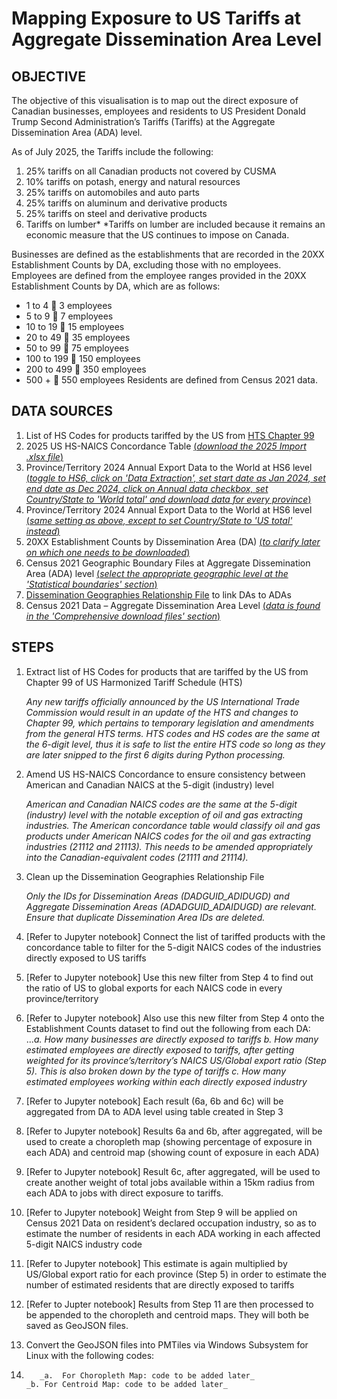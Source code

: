 # Mapping Exposure to US Tariffs at Aggregate Dissemination Area Level

## OBJECTIVE
The objective of this visualisation is to map out the direct exposure of Canadian businesses, employees and residents to US President Donald Trump Second Administration’s Tariffs (Tariffs) at the Aggregate Dissemination Area (ADA) level.

As of July 2025, the Tariffs include the following:
1)	25% tariffs on all Canadian products not covered by CUSMA
2)	10% tariffs on potash, energy and natural resources
3)	25% tariffs on automobiles and auto parts
4)	25% tariffs on aluminum and derivative products
5)	25% tariffs on steel and derivative products
6)	Tariffs on lumber*
*Tariffs on lumber are included because it remains an economic measure that the US continues to impose on Canada.

Businesses are defined as the establishments that are recorded in the 20XX Establishment Counts by DA, excluding those with no employees.
Employees are defined from the employee ranges provided in the 20XX Establishment Counts by DA, which are as follows:
-	1 to 4  	3 employees
-	5 to 9 	7 employees
-	10 to 19 	15 employees
-	20 to 49 	35 employees
-	50 to 99 	75 employees
-	100 to 199 	150 employees
-	200 to 499 	350 employees
-	500 + 	550 employees
Residents are defined from Census 2021 data.

## DATA SOURCES
1)	List of HS Codes for products tariffed by the US from [HTS Chapter 99](https://hts.usitc.gov/reststop/file?release=currentRelease&filename=Chapter%2099)
2)	2025 US HS-NAICS Concordance Table [(_download the 2025 Import .xlsx file_)](https://www.census.gov/foreign-trade/reference/index.html)
3)	Province/Territory 2024 Annual Export Data to the World at HS6 level [(_toggle to HS6, click on 'Data Extraction', set start date as Jan 2024, set end date as Dec 2024, click on Annual data checkbox, set Country/State to 'World total' and download data for every province_)](https://www150.statcan.gc.ca/n1/pub/71-607-x/2021004/exp-eng.htm)
4)	Province/Territory 2024 Annual Export Data to the World at HS6 level [(_same setting as above, except to set Country/State to 'US total' instead_)](https://www150.statcan.gc.ca/n1/pub/71-607-x/2021004/exp-eng.htm)
5)	20XX Establishment Counts by Dissemination Area (DA) [(_to clarify later on which one needs to be downloaded_)](https://doi.org/10.5683/SP/FLLHOV)
6)	Census 2021 Geographic Boundary Files at Aggregate Dissemination Area (ADA) level [(_select the appropriate geographic level at the 'Statistical boundaries' section_)](https://www12.statcan.gc.ca/census-recensement/2021/geo/sip-pis/boundary-limites/index2021-eng.cfm?year=21)
7)	[Dissemination Geographies Relationship File](https://www12.statcan.gc.ca/census-recensement/2021/geo/sip-pis/dguid-idugd/index2021-eng.cfm?year=21) to link DAs to ADAs
8)	Census 2021 Data – Aggregate Dissemination Area Level [(_data is found in the 'Comprehensive download files' section_)](https://www12.statcan.gc.ca/census-recensement/2021/dp-pd/prof/details/download-telecharger.cfm?Lang=E&SearchText=canada&DGUIDlist=2021A000011124&GENDERlist=1,2,3&STATISTIClist=1,4&HEADERlist=0)

## STEPS
1)	Extract list of HS Codes for products that are tariffed by the US from Chapter 99 of US Harmonized Tariff Schedule (HTS)

       _Any new tariffs officially announced by the US International Trade Commission would result in an update of the HTS and changes to Chapter 99, which pertains to temporary legislation and amendments from the general HTS terms. HTS codes and HS codes are the same at the 6-digit level, thus it is safe to list the entire HTS code so long as they are later snipped to the first 6 digits during Python processing._
 
2)	Amend US HS-NAICS Concordance to ensure consistency between American and Canadian NAICS at the 5-digit (industry) level

       _American and Canadian NAICS codes are the same at the 5-digit (industry) level with the notable exception of oil and gas extracting industries. The American concordance table would classify oil and gas products under American NAICS codes for the oil and gas extracting industries (21112 and 21113). This needs to be amended appropriately into the Canadian-equivalent codes (21111 and 21114)._

3)	Clean up the Dissemination Geographies Relationship File

       _Only the IDs for Dissemination Areas (DADGUID_ADIDUGD) and Aggregate Dissemination Areas (ADADGUID_ADAIDUGD) are relevant. Ensure that duplicate Dissemination Area IDs are deleted._

4)	[Refer to Jupyter notebook] Connect the list of tariffed products with the concordance table to filter for the 5-digit NAICS codes of the industries directly exposed to US tariffs

5)	[Refer to Jupyter notebook] Use this new filter from Step 4 to find out the ratio of US to global exports for each NAICS code in every province/territory

6)	[Refer to Jupyter notebook] Also use this new filter from Step 4 onto the Establishment Counts dataset to find out the following from each DA:
..._a.	How many businesses are directly exposed to tariffs
  	b.	How many estimated employees are directly exposed to tariffs, after getting weighted for its province’s/territory’s NAICS US/Global export ratio (Step 5). This is also broken down by the type of tariffs
  	c.	How many estimated employees working within each directly exposed industry_

8)	[Refer to Jupyter notebook] Each result (6a, 6b and 6c) will be aggregated from DA to ADA level using table created in Step 3

9)	[Refer to Jupyter notebook] Results 6a and 6b, after aggregated, will be used to create a choropleth map (showing percentage of exposure in each ADA) and centroid map (showing count of exposure in each ADA)

10)	[Refer to Jupyter notebook] Result 6c, after aggregated, will be used to create another weight of total jobs available within a 15km radius from each ADA to jobs with direct exposure to tariffs.

11)	[Refer to Jupyter notebook] Weight from Step 9 will be applied on Census 2021 Data on resident’s declared occupation industry, so as to estimate the number of residents in each ADA working in each affected 5-digit NAICS industry code

12)	[Refer to Jupyter notebook] This estimate is again multiplied by US/Global export ratio for each province (Step 5) in order to estimate the number of estimated residents that are directly exposed to tariffs

13)	[Refer to Jupter notebook] Results from Step 11 are then processed to be appended to the choropleth and centroid maps. They will both be saved as GeoJSON files.

14)	Convert the GeoJSON files into PMTiles via Windows Subsystem for Linux with the following codes:
15)	       _a.	For Choropleth Map: code to be added later_
   	    _b.	For Centroid Map: code to be added later_
